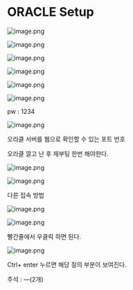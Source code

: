 # ORACLE Setup

![image.png](image.png)

![image.png](image%201.png)

![image.png](image%202.png)

![image.png](image%203.png)

![image.png](image%204.png)

![image.png](image%205.png)

pw  :  1234

![image.png](image%206.png)

오라클  서버를 웹으로 확인할 수 있는 포트 번호

오라클 깔고 난 후 재부팅 한번 해야한다.

![image.png](image%207.png)

![image.png](image%208.png)

다른 접속 방법

![image.png](image%209.png)

![image.png](image%2010.png)

빨간줄에서 우클릭 하면 된다.

![image.png](image%2011.png)

Ctrl+ enter 누르면 해당 질의 부분이 보여진다.

주석 : —(2개)
